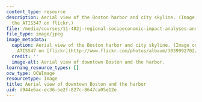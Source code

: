```yaml
---
content_type: resource
description: Aerial view of the Boston harbor and city skyline. (Image courtesy of
  the ATIS547 on flickr.)
file: /media/courses/11-482j-regional-socioeconomic-impact-analyses-and-modeling-fall-2008/d944e6acec36be2f827c8647ca05e12e_11-482jf08.jpg
file_type: image/jpeg
image_metadata:
  caption: Aerial view of the Boston harbor and city skyline. (Image courtesy of the
    ATIS547 on [flickr](http://www.flickr.com/photos/albaum/3039992702/).)
  credit: ''
  image-alt: Aerial view of downtown Boston and the harbor.
learning_resource_types: []
ocw_type: OCWImage
resourcetype: Image
title: Aerial view of downtown Boston and the harbor
uid: d944e6ac-ec36-be2f-827c-8647ca05e12e
---
```

